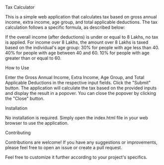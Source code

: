 Tax Calculator

This is a simple web application that calculates tax based on gross annual income, extra income, age group, and total applicable deductions. The tax calculation follows a specific formula, as described below:

If the overall income (after deductions) is under or equal to 8 Lakhs, no tax is applied.
For income over 8 Lakhs, the amount over 8 Lakhs is taxed based on the individual's age group:
30% for people with age less than 40.
40% for people with age between 40 and 60.
10% for people with age greater than or equal to 60.


How to Use

Enter the Gross Annual Income, Extra Income, Age Group, and Total Applicable Deductions in the respective input fields.
Click the "Submit" button.
The application will calculate the tax based on the provided inputs and display the result in a popover.
You can close the popover by clicking the "Close" button.



Installation

No installation is required. Simply open the index.html file in your web browser to use the application.

Contributing

Contributions are welcome! If you have any suggestions or improvements, please feel free to open an issue or create a pull request.



Feel free to customize it further according to your project's specifics.